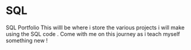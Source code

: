 # SQL
SQL Portfolio
This willl be where i store the various projects i will make using the SQL code . Come with me on this journey as i teach myself something new !
